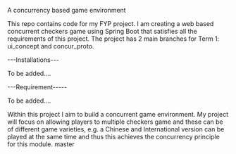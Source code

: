 A concurrency based game environment

This repo contains code for my FYP project. I am creating a web based concurrent checkers game using Spring Boot that satisfies all the requirements of this project. The project has 2 main branches for Term 1: ui_concept and concur_proto.

---Installations---

To be added....

---Requirement-----

To be added....

Within this project I aim to build a concurrent game environment. My project will focus on allowing players to multiple checkers game and these can be of different game varieties, e.g. a Chinese and International version can be played at the same time and thus this achieves the concurrency principle for this module. master
